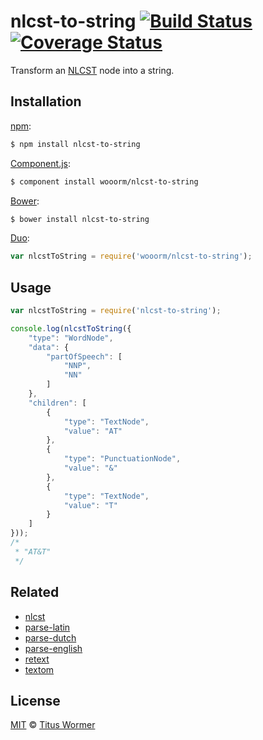 # nlcst-to-string [![Build Status](https://img.shields.io/travis/wooorm/nlcst-to-string.svg?style=flat)](https://travis-ci.org/wooorm/nlcst-to-string) [![Coverage Status](https://img.shields.io/coveralls/wooorm/nlcst-to-string.svg?style=flat)](https://coveralls.io/r/wooorm/nlcst-to-string?branch=master)

Transform an [NLCST](https://github.com/wooorm/nlcst) node into a string.

## Installation

[npm](https://docs.npmjs.com/cli/install):

```bash
$ npm install nlcst-to-string
```

[Component.js](https://github.com/componentjs/component):

```bash
$ component install wooorm/nlcst-to-string
```

[Bower](http://bower.io/#install-packages):

```bash
$ bower install nlcst-to-string
```

[Duo](http://duojs.org/#getting-started):

```javascript
var nlcstToString = require('wooorm/nlcst-to-string');
```

## Usage

````javascript
var nlcstToString = require('nlcst-to-string');

console.log(nlcstToString({
    "type": "WordNode",
    "data": {
        "partOfSpeech": [
            "NNP",
            "NN"
        ]
    },
    "children": [
        {
            "type": "TextNode",
            "value": "AT"
        },
        {
            "type": "PunctuationNode",
            "value": "&"
        },
        {
            "type": "TextNode",
            "value": "T"
        }
    ]
}));
/*
 * "AT&T"
 */
````

## Related

- [nlcst](https://github.com/wooorm/parse-nlcst)
- [parse-latin](https://github.com/wooorm/parse-latin)
- [parse-dutch](https://github.com/wooorm/parse-dutch)
- [parse-english](https://github.com/wooorm/parse-english)
- [retext](https://github.com/wooorm/retext)
- [textom](https://github.com/wooorm/textom)

## License

[MIT](LICENSE) © [Titus Wormer](http://wooorm.com)
